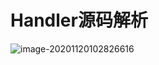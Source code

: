 # Handler源码解析

![image-20201120102826616](https://gitee.com/pengjae/pic/raw/master/img/handler_1.png)